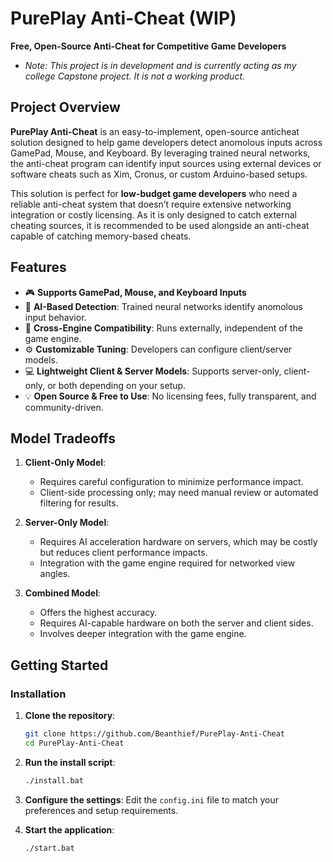# PurePlay Anti-Cheat (WIP)
**Free, Open-Source Anti-Cheat for Competitive Game Developers**
- *Note: This project is in development and is currently acting as my college Capstone project. It is not a working product.*

## Project Overview
**PurePlay Anti-Cheat** is an easy-to-implement, open-source anticheat solution designed to help game developers detect anomolous inputs across GamePad, Mouse, and Keyboard. By leveraging trained neural networks, the anti-cheat program can identify input sources using external devices or software cheats such as Xim, Cronus, or custom Arduino-based setups.

This solution is perfect for **low-budget game developers** who need a reliable anti-cheat system that doesn’t require extensive networking integration or costly licensing. As it is only designed to catch external cheating sources, it is recommended to be used alongside an anti-cheat capable of catching memory-based cheats.

## Features
- 🎮 **Supports GamePad, Mouse, and Keyboard Inputs**
- 🤖 **AI-Based Detection**: Trained neural networks identify anomolous input behavior.
- 💾 **Cross-Engine Compatibility**: Runs externally, independent of the game engine.
- ⚙️ **Customizable Tuning**: Developers can configure client/server models.
- 💻 **Lightweight Client & Server Models**: Supports server-only, client-only, or both depending on your setup.
- 💡 **Open Source & Free to Use**: No licensing fees, fully transparent, and community-driven.

## Model Tradeoffs
1. **Client-Only Model**:
   - Requires careful configuration to minimize performance impact.
   - Client-side processing only; may need manual review or automated filtering for results.

2. **Server-Only Model**:
   - Requires AI acceleration hardware on servers, which may be costly but reduces client performance impacts.
   - Integration with the game engine required for networked view angles.

3. **Combined Model**:
   - Offers the highest accuracy.
   - Requires AI-capable hardware on both the server and client sides.
   - Involves deeper integration with the game engine.

## Getting Started
### Installation
1. **Clone the repository**:
   ```sh
   git clone https://github.com/Beanthief/PurePlay-Anti-Cheat
   cd PurePlay-Anti-Cheat
   ```

2. **Run the install script**:
   ```sh
   ./install.bat
   ```

3. **Configure the settings**:
   Edit the `config.ini` file to match your preferences and setup requirements.

4. **Start the application**:
   ```sh
   ./start.bat
   ```